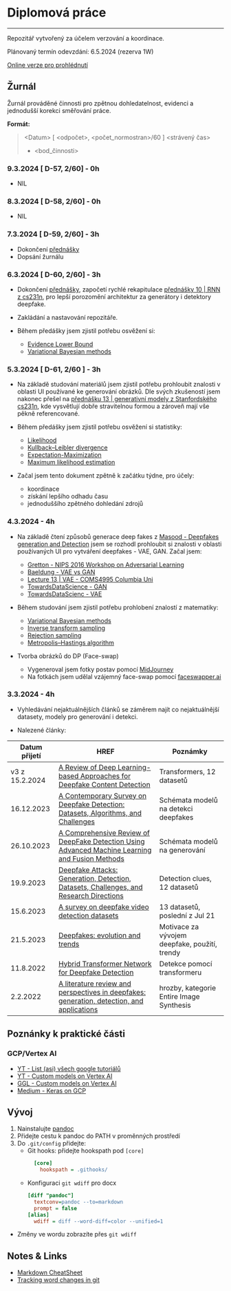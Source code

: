 # Diplomová práce
---

Repozitář vytvořený za účelem verzování a koordinace.

Plánovaný termín odevzdání: 6.5.2024 (rezerva 1W)

[Online verze pro prohlédnutí](master_thesis.rst)


## Žurnál

Žurnál prováděné činnosti pro zpětnou dohledatelnost, evidenci a jednodušší korekci směřování práce.

**Formát:**
> &lt;Datum&gt; [ &lt;odpočet&gt;, &lt;počet_normostran&gt;/60 ] &lt;strávený čas&gt; 
> - &lt;bod_činnosti&gt;


### 9.3.2024 [ D-57, 2/60] - 0h
- NIL

### 8.3.2024 [ D-58, 2/60] - 0h
- NIL

### 7.3.2024 [ D-59, 2/60] - 3h
- Dokončení [přednášky][2]
- Dopsání žurnálu

### 6.3.2024 [ D-60, 2/60] - 3h
- Dokončení [přednášky][1], započetí rychlé rekapitulace [přednášky 10 | RNN z cs231n][2], pro lepší porozomění architektur za generátory i detektory deepfake.
- Zakládání a nastavování repozitáře.

- Během předášky jsem zjistil potřebu osvěžení si:
  - [Evidence Lower Bound](https://en.wikipedia.org/wiki/Evidence_lower_bound)
  - [Variational Bayesian methods](https://en.wikipedia.org/wiki/Variational_Bayesian_methods)

### 5.3.2024 [ D-61, 2/60 ] - 3h
- Na základě studování materiálů jsem zjistil potřebu prohloubit znalosti v oblasti UI používané ke generování obrázků. Dle svých zkušeností jsem nakonec přešel na [přednášku 13 | generativní modely z Stanfordského cs231n][1], kde vysvětlují dobře stravitelnou formou a zároveň mají vše pěkně referencované. 

- Během předášky jsem zjistil potřebu osvěžení si statistiky:
  - [Likelihood](https://en.wikipedia.org/wiki/Likelihood_function)
  - [Kullback–Leibler divergence](https://en.wikipedia.org/wiki/Kullback%E2%80%93Leibler_divergence)
  - [Expectation-Maximization](https://en.wikipedia.org/wiki/Expectation%E2%80%93maximization_algorithm)
  - [Maximum likelihood estimation](https://en.wikipedia.org/wiki/Maximum_likelihood_estimation)
  
- Začal jsem tento dokument zpětně k začátku týdne, pro účely:
  - koordinace
  - získání lepšího odhadu času
  - jednoduššího zpětného dohledání zdrojů  

### 4.3.2024 - 4h
- Na základě čtení způsobů generace deep fakes z [Masood - Deepfakes generation and Detection](https://link.springer.com/article/10.1007/s10489-022-03766-z) jsem se rozhodl prohloubit si znalosti v oblasti používaných UI pro vytváření deepfakes - VAE, GAN. Začal jsem:
  - [Gretton - NIPS 2016 Workshop on Adversarial Learning](https://www.gatsby.ucl.ac.uk/~gretton/papers/testing_workshop.pdf)
  - [Baeldung - VAE vs GAN](https://www.baeldung.com/cs/vae-vs-gan-image-generation)
  - [Lecture 13 | VAE - COMS4995 Columbia Uni](https://www.cs.columbia.edu/~zemel/Class/Nndl-2021/files/lec13.pdf)
  - [TowardsDataScience - GAN](https://towardsdatascience.com/understanding-generative-adversarial-networks-gans-cd6e4651a29)
  - [TowardsDataScienc - VAE](https://towardsdatascience.com/understanding-variational-autoencoders-vaes-f70510919f73?gi=84edd2db419d)

- Během studování jsem zjistil potřebu prohlobení znalostí z matematiky:
  - [Variational Bayesian methods](https://en.wikipedia.org/wiki/Variational_Bayesian_methods)
  - [Inverse transform sampling](https://en.wikipedia.org/wiki/Inverse_transform_sampling)
  - [Rejection sampling](https://en.wikipedia.org/wiki/Rejection_sampling)
  - [Metropolis–Hastings algorithm](https://en.wikipedia.org/wiki/Metropolis%E2%80%93Hastings_algorithm)

- Tvorba obrázků do DP (Face-swap)
  - Vygeneroval jsem fotky postav pomocí [MidJourney](https://www.midjourney.com/)
  - Na fotkách jsem udělal vzájemný face-swap pomocí [faceswapper.ai](https://faceswapper.ai)


### 3.3.2024 - 4h

- Vyhledávání nejaktuálnějších článků se záměrem najít co nejaktuálnější datasety, modely pro generování i detekci.

- Nalezené články:

| Datum přijetí | HREF | Poznámky |
|---|---|---|
| v3 z 15.2.2024 | [A Review of Deep Learning-based Approaches for Deepfake Content Detection](https://arxiv.org/abs/2202.06095) | Transformers, 12 datasetů |
| 16.12.2023 | [A Contemporary Survey on Deepfake Detection: Datasets, Algorithms, and Challenges](https://www.mdpi.com/2079-9292/13/3/585) | Schémata modelů na detekci deepfakes |
| 26.10.2023 | [A Comprehensive Review of DeepFake Detection Using Advanced Machine Learning and Fusion Methods](https://www.mdpi.com/2079-9292/13/1/95#table_body_display_electronics-13-00095-t002) | Schémata modelů na generování |
| 19.9.2023 | [Deepfake Attacks: Generation, Detection, Datasets, Challenges, and Research Directions](https://www.mdpi.com/2073-431X/12/10/216) | Detection clues, 12 datasetů |
| 15.6.2023 | [A survey on deepfake video detection datasets](https://www.researchgate.net/publication/374142887_A_survey_on_deepfake_video_detection_datasets) | 13 datasetů, poslední z Jul 21 |
| 21.5.2023 | [Deepfakes: evolution and trends](https://link.springer.com/article/10.1007/s00500-023-08605-y) | Motivace za vývojem deepfake, použití, trendy |
| 11.8.2022 | [Hybrid Transformer Network for Deepfake Detection](https://arxiv.org/abs/2208.05820) | Detekce pomocí transformeru |
| 2.2.2022 | [A literature review and perspectives in deepfakes: generation, detection, and applications ](https://link.springer.com/article/10.1007/s13735-022-00241-w) | hrozby, kategorie Entire Image Synthesis |

## Poznánky k praktické části

### GCP/Vertex AI
- [YT - List (asi) všech google tutoriálů](https://www.youtube.com/playlist?list=PLIivdWyY5sqJdmVMjLI8iCul14XkTRosn)
- [YT - Custom models on Vertex AI](https://www.youtube.com/watch?v=VRQXIiNLdAk)
- [GGL - Custom models on Vertex AI](https://cloud.google.com/vertex-ai/docs/start/training-guide)
- [Medium - Keras on GCP](https://medium.com/@natu.neeraj/training-a-keras-model-on-google-cloud-ml-cb831341c196)

## Vývoj
1. Nainstalujte [pandoc](https://github.com/jgm/pandoc)
2. Přidejte cestu k pandoc do PATH v proměnných prostředí
3. Do `.git/config` přidejte:
   - Git hooks: přidejte hookspath pod `[core]`
      ```ini
        [core]
          hookspath = .githooks/
      ```
   - Konfiguraci `git wdiff` pro docx
      ```ini
      [diff "pandoc"]
        textconv=pandoc --to=markdown
        prompt = false
      [alias]
        wdiff = diff --word-diff=color --unified=1
      ```
- Změny ve wordu zobrazíte přes `git wdiff`

## Notes & Links
- [Markdown CheatSheet](https://github.com/adam-p/markdown-here/wiki/Markdown-Cheatsheet)
- [Tracking word changes in git](https://olickel.com/tracking-word-documents-with-git)

[1]:https://www.youtube.com/watch?v=5WoItGTWV54
[2]:https://www.youtube.com/watch?v=6niqTuYFZLQ